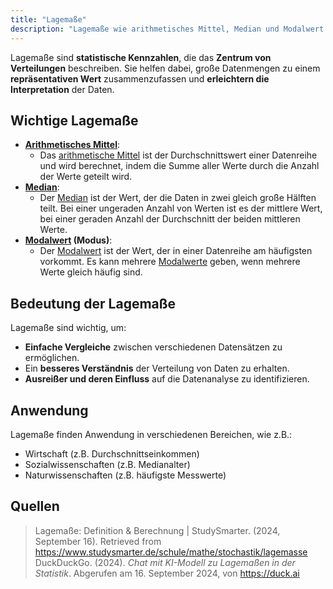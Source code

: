 ```yaml
---
title: "Lagemaße"
description: "Lagemaße wie arithmetisches Mittel, Median und Modalwert beschreiben das Zentrum von Datenverteilungen. Sie fassen große Datenmengen zusammen, erleichtern Vergleiche und helfen bei der Interpretation von Daten in verschiedenen Bereichen."
---
```


Lagemaße sind **statistische Kennzahlen**, die das **Zentrum von Verteilungen** beschreiben. Sie helfen dabei, große Datenmengen zu einem **repräsentativen Wert** zusammenzufassen und **erleichtern die Interpretation** der Daten.

## Wichtige Lagemaße
- **[Arithmetisches Mittel](lerninhalte/arithmetisches-mittel)**: 
  - Das [arithmetische Mittel](lerninhalte/arithmetisches-mittel) ist der Durchschnittswert einer Datenreihe und wird berechnet, indem die Summe aller Werte durch die Anzahl der Werte geteilt wird.
- **[Median](lerninhalte/median)**: 
  - Der [Median](lerninhalte/median) ist der Wert, der die Daten in zwei gleich große Hälften teilt. Bei einer ungeraden Anzahl von Werten ist es der mittlere Wert, bei einer geraden Anzahl der Durchschnitt der beiden mittleren Werte.
- **[Modalwert](lerninhalte/modalwert) (Modus)**: 
  - Der [Modalwert](lerninhalte/modalwert) ist der Wert, der in einer Datenreihe am häufigsten vorkommt. Es kann mehrere [Modalwerte](lerninhalte/modalwert) geben, wenn mehrere Werte gleich häufig sind.

## Bedeutung der Lagemaße
Lagemaße sind wichtig, um:
- **Einfache Vergleiche** zwischen verschiedenen Datensätzen zu ermöglichen.
- Ein **besseres Verständnis** der Verteilung von Daten zu erhalten.
- **Ausreißer und deren Einfluss** auf die Datenanalyse zu identifizieren.

## Anwendung
Lagemaße finden Anwendung in verschiedenen Bereichen, wie z.B.:
- Wirtschaft (z.B. Durchschnittseinkommen)
- Sozialwissenschaften (z.B. Medianalter)
- Naturwissenschaften (z.B. häufigste Messwerte)

## Quellen

> Lagemaße: Definition & Berechnung | StudySmarter. (2024, September 16). Retrieved from https://www.studysmarter.de/schule/mathe/stochastik/lagemasse
> DuckDuckGo. (2024). *Chat mit KI-Modell zu Lagemaßen in der Statistik*. Abgerufen am 16. September 2024, von https://duck.ai